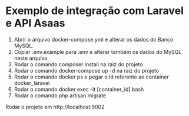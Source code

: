 # Exemplo de integração com Laravel e API Asaas 

1. Abrir o arquivo docker-compose.yml e alterar os dados do Banco MySQL.
2. Copiar .env.example para .env e alterar também os dados do MySQL neste arquivo. 
3. Rodar o comando composer install na raiz do projeto
4. Rodar o comando docker-compose up -d na raiz do projeto
5. Rodar o comando docker ps e pegar o id referente ao container docker_laravel
6. Rodar o comando docker exec -it [container_id] bash
7. Rodar o comando php artisan migrate

Rodar o projeto em http://localhost:9002
